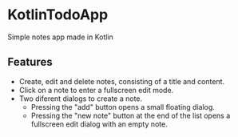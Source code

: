 # KotlinTodoApp
Simple notes app made in Kotlin

## Features

+ Create, edit and delete notes, consisting of a title and content.
+ Click on a note to enter a fullscreen edit mode.
+ Two diferent dialogs to create a note.
  + Pressing the "add" button opens a small floating dialog.
  + Pressing the "new note" button at the end of the list opens a fullscreen edit dialog with an empty note.
